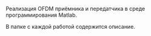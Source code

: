 Реализация OFDM приёмника и передатчика в среде программирования Matlab.

В папке с каждой работой содержится описание.
